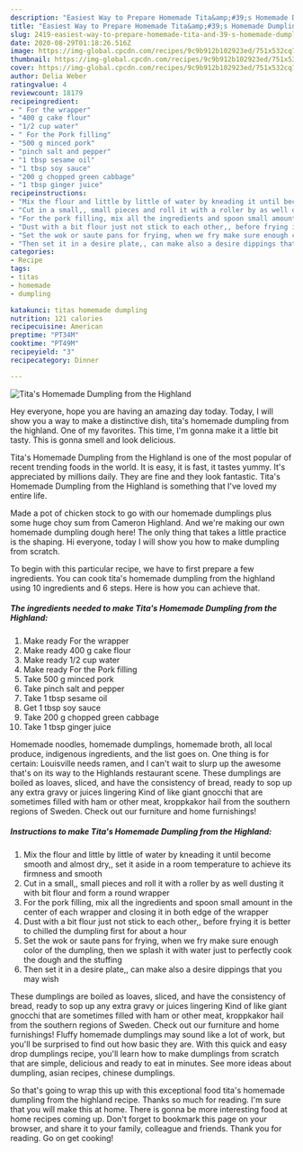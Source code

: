 ```yaml
---
description: "Easiest Way to Prepare Homemade Tita&amp;#39;s Homemade Dumpling from the Highland"
title: "Easiest Way to Prepare Homemade Tita&amp;#39;s Homemade Dumpling from the Highland"
slug: 2419-easiest-way-to-prepare-homemade-tita-and-39-s-homemade-dumpling-from-the-highland
date: 2020-08-29T01:18:26.516Z
image: https://img-global.cpcdn.com/recipes/9c9b912b102923ed/751x532cq70/titas-homemade-dumpling-from-the-highland-recipe-main-photo.jpg
thumbnail: https://img-global.cpcdn.com/recipes/9c9b912b102923ed/751x532cq70/titas-homemade-dumpling-from-the-highland-recipe-main-photo.jpg
cover: https://img-global.cpcdn.com/recipes/9c9b912b102923ed/751x532cq70/titas-homemade-dumpling-from-the-highland-recipe-main-photo.jpg
author: Delia Weber
ratingvalue: 4
reviewcount: 18179
recipeingredient:
- " For the wrapper"
- "400 g cake flour"
- "1/2 cup water"
- " For the Pork filling"
- "500 g minced pork"
- "pinch salt and pepper"
- "1 tbsp sesame oil"
- "1 tbsp soy sauce"
- "200 g chopped green cabbage"
- "1 tbsp ginger juice"
recipeinstructions:
- "Mix the flour and little by little of water by kneading it until become smooth and almost dry,, set it aside in a room temperature to achieve its firmness and smooth"
- "Cut in a small,, small pieces and roll it with a roller by as well dusting it with bit flour and form a round wrapper"
- "For the pork filling, mix all the ingredients and spoon small amount in the center of each wrapper and closing it in both edge of the wrapper"
- "Dust with a bit flour just not stick to each other,, before frying it is better to chilled the dumpling first for about a hour"
- "Set the wok or saute pans for frying, when we fry make sure enough color of the dumpling, then we splash it with water just to perfectly cook the dough and the stuffing"
- "Then set it in a desire plate,, can make also a desire dippings that you may wish"
categories:
- Recipe
tags:
- titas
- homemade
- dumpling

katakunci: titas homemade dumpling 
nutrition: 121 calories
recipecuisine: American
preptime: "PT34M"
cooktime: "PT49M"
recipeyield: "3"
recipecategory: Dinner

---
```



![Tita&#39;s Homemade Dumpling from the Highland](https://img-global.cpcdn.com/recipes/9c9b912b102923ed/751x532cq70/titas-homemade-dumpling-from-the-highland-recipe-main-photo.jpg)

Hey everyone, hope you are having an amazing day today. Today, I will show you a way to make a distinctive dish, tita&#39;s homemade dumpling from the highland. One of my favorites. This time, I'm gonna make it a little bit tasty. This is gonna smell and look delicious.

Tita&#39;s Homemade Dumpling from the Highland is one of the most popular of recent trending foods in the world. It is easy, it is fast, it tastes yummy. It's appreciated by millions daily. They are fine and they look fantastic. Tita&#39;s Homemade Dumpling from the Highland is something that I've loved my entire life.

Made a pot of chicken stock to go with our homemade dumplings plus some huge choy sum from Cameron Highland. And we&#39;re making our own homemade dumpling dough here! The only thing that takes a little practice is the shaping. Hi everyone, today I will show you how to make dumpling from scratch.


To begin with this particular recipe, we have to first prepare a few ingredients. You can cook tita&#39;s homemade dumpling from the highland using 10 ingredients and 6 steps. Here is how you can achieve that.

<!--inarticleads1-->

##### The ingredients needed to make Tita&#39;s Homemade Dumpling from the Highland:

1. Make ready  For the wrapper
1. Make ready 400 g cake flour
1. Make ready 1/2 cup water
1. Make ready  For the Pork filling
1. Take 500 g minced pork
1. Take pinch salt and pepper
1. Take 1 tbsp sesame oil
1. Get 1 tbsp soy sauce
1. Take 200 g chopped green cabbage
1. Take 1 tbsp ginger juice


Homemade noodles, homemade dumplings, homemade broth, all local produce, indigenous ingredients, and the list goes on. One thing is for certain: Louisville needs ramen, and I can&#39;t wait to slurp up the awesome that&#39;s on its way to the Highlands restaurant scene. These dumplings are boiled as loaves, sliced, and have the consistency of bread, ready to sop up any extra gravy or juices lingering Kind of like giant gnocchi that are sometimes filled with ham or other meat, kroppkakor hail from the southern regions of Sweden. Check out our furniture and home furnishings! 

<!--inarticleads2-->

##### Instructions to make Tita&#39;s Homemade Dumpling from the Highland:

1. Mix the flour and little by little of water by kneading it until become smooth and almost dry,, set it aside in a room temperature to achieve its firmness and smooth
1. Cut in a small,, small pieces and roll it with a roller by as well dusting it with bit flour and form a round wrapper
1. For the pork filling, mix all the ingredients and spoon small amount in the center of each wrapper and closing it in both edge of the wrapper
1. Dust with a bit flour just not stick to each other,, before frying it is better to chilled the dumpling first for about a hour
1. Set the wok or saute pans for frying, when we fry make sure enough color of the dumpling, then we splash it with water just to perfectly cook the dough and the stuffing
1. Then set it in a desire plate,, can make also a desire dippings that you may wish


These dumplings are boiled as loaves, sliced, and have the consistency of bread, ready to sop up any extra gravy or juices lingering Kind of like giant gnocchi that are sometimes filled with ham or other meat, kroppkakor hail from the southern regions of Sweden. Check out our furniture and home furnishings! Fluffy homemade dumplings may sound like a lot of work, but you&#39;ll be surprised to find out how basic they are. With this quick and easy drop dumplings recipe, you&#39;ll learn how to make dumplings from scratch that are simple, delicious and ready to eat in minutes. See more ideas about dumpling, asian recipes, chinese dumplings. 

So that's going to wrap this up with this exceptional food tita&#39;s homemade dumpling from the highland recipe. Thanks so much for reading. I'm sure that you will make this at home. There is gonna be more interesting food at home recipes coming up. Don't forget to bookmark this page on your browser, and share it to your family, colleague and friends. Thank you for reading. Go on get cooking!
